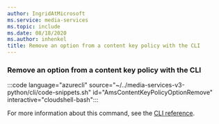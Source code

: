 ```yaml
---
author: IngridAtMicrosoft
ms.service: media-services
ms.topic: include
ms.date: 08/18/2020
ms.author: inhenkel
title: Remove an option from a content key policy with the CLI
---
```


### Remove an option from a content key policy with the CLI

:::code language="azurecli" source="~/../media-services-v3-python/cli/code-snippets.sh" id="AmsContentKeyPolicyOptionRemove" interactive="cloudshell-bash":::

For more information about this command, see the [CLI reference](/cli/azure/ams/content-key-policy/option?view=azure-cli-latest#az-ams-content-key-policy-option-remove).
